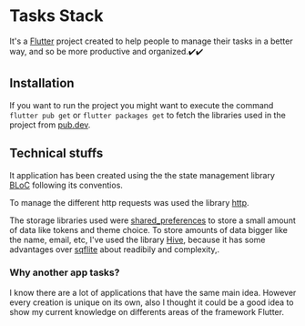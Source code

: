 
# Tasks Stack

It's a [Flutter](https://flutter.dev/) project created to help people to manage their tasks in a better way, and so be more productive and organized.✔️✔️

## Installation

If you want to run the project you might want to execute the command ``flutter pub get`` or ``flutter packages get`` to fetch the libraries used in the project from [pub.dev](https://link-url-here.org).

## Technical stuffs

It application has been created using the the state management library [BLoC](https://pub.dev/packages/flutter_bloc) following its conventios.

To manage the different http requests was used the library [http](https://pub.dev/packages/http/install).

The storage libraries used were [shared_preferences](https://pub.dev/packages/shared_preferences) to store a small amount of data like tokens and theme choice. To store amounts of data bigger like the name, email, etc,  I've used the library [Hive](https://pub.dev/packages/hive), because it has some advantages over [sqflite](https://pub.dev/packages/sqflite) about readibily and complexity,.


### Why another app tasks?
I know there are a lot of applications that have the same main idea. However every creation is unique on its own, also I thought it could be a good idea to show my current knowledge on differents areas of the framework Flutter.